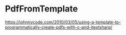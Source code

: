 # PdfFromTemplate

https://johnnycode.com/2010/03/05/using-a-template-to-programmatically-create-pdfs-with-c-and-itextsharp/
